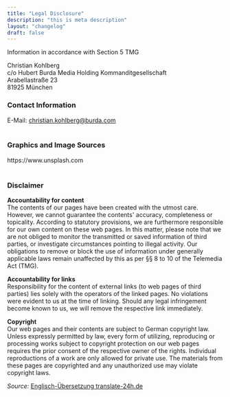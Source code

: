 ```yaml
---
title: "Legal Disclosure"
description: "this is meta description"
layout: "changelog"
draft: false
---
```



Information in accordance with Section 5 TMG

Christian Kohlberg<br>
c/o Hubert Burda Media Holding Kommanditgesellschaft<br>Arabellastraße 23 <br>81925 München<br>
<h3>Contact Information</h3>
E-Mail: <a href="mailto:christian.kohlberg@burda.com">christian.kohlberg@burda.com</a><br><br>

<h3>Graphics and Image Sources</h3>
https://www.unsplash.com<br><br>

<h3>Disclaimer</h3>

**Accountability for content**<br>
The contents of our pages have been created with the utmost care. However, we cannot guarantee the contents'
accuracy, completeness or topicality. According to statutory provisions, we are furthermore responsible for 
our own content on these web pages. In this matter, please note that we are not obliged to monitor 
the transmitted or saved information of third parties, or investigate circumstances pointing to illegal activity. 
Our obligations to remove or block the use of information under generally applicable laws remain unaffected by this as per 
§§ 8 to 10 of the Telemedia Act (TMG).<br>

**Accountability for links**<br>
Responsibility for the content of 
external links (to web pages of third parties) lies solely with the operators of the linked pages. No violations were 
evident to us at the time of linking. Should any legal infringement become known to us, we will remove the respective 
link immediately.<br>

**Copyright**<br> Our web pages and their contents are subject to German copyright law. Unless 
expressly permitted by law, every form of utilizing, reproducing or processing 
works subject to copyright protection on our web pages requires the prior consent of the respective owner of the rights. 
Individual reproductions of a work are only allowed for private use. 
The materials from these pages are copyrighted and any unauthorized use may violate copyright laws.

<i>Source: </i><a href="http://www.translate-24h.de" target="_blank">Englisch-Übersetzung translate-24h.de</a> <br><br>
